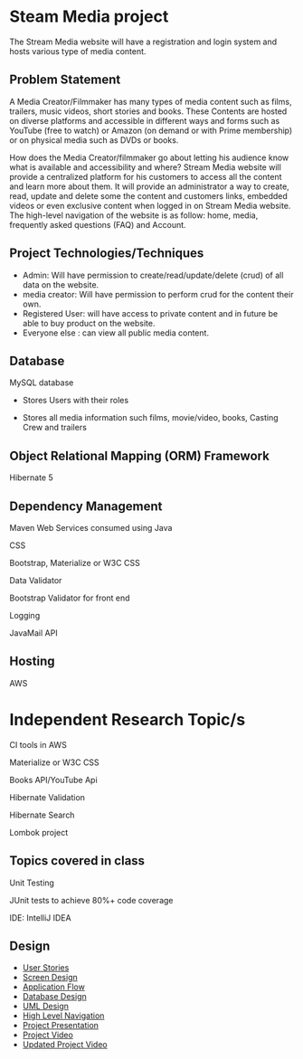 # Steam Media project
The Stream Media website will have a registration and login system and hosts various type of media content.
## Problem Statement
A Media Creator/Filmmaker has many types of media content such as films,
trailers, music videos, short stories and books.
These Contents are hosted on diverse platforms and accessible in
different ways and forms such as YouTube (free to watch) or Amazon (on demand
or with Prime membership) or on physical media such as DVDs or books.

How does the Media Creator/filmmaker go about letting his audience
know what is available and accessibility and where? Stream Media website
will provide a centralized platform for his customers to access
all the content and learn more about them. It will provide an administrator
a way to create, read, update and delete some the content and customers
links, embedded videos or even exclusive content when logged in on
Stream Media website. The high-level navigation of the website is as follow:
home, media, frequently asked questions (FAQ) and Account.

## Project Technologies/Techniques
* Admin: Will have permission to create/read/update/delete (crud) of all data on the website.
* media creator: Will have permission to perform crud for the content their own.
* Registered User: will have access to private content and in future be able to buy product on the website.
* Everyone else : can view all public media content.
##  Database
 MySQL database

* Stores Users with their roles

* Stores all media information such films, movie/video, books, Casting Crew and trailers
## Object Relational Mapping (ORM)  Framework
Hibernate 5
## Dependency Management
Maven
Web Services consumed using Java

CSS

Bootstrap, Materialize or W3C CSS

Data Validator

Bootstrap Validator for front end

Logging

JavaMail API

## Hosting
AWS
# Independent Research Topic/s
CI tools in AWS

Materialize or W3C CSS

Books API/YouTube Api

Hibernate Validation

Hibernate Search

Lombok project
## Topics covered in class
Unit Testing

JUnit tests to achieve 80%+ code coverage

IDE: IntelliJ IDEA
## Design
* [User Stories](projectDesigns/userStories.md)
* [Screen Design](projectDesigns/Screens.md)
* [Application Flow](projectDesigns/applicationFlow.md)
* [Database Design](projectDesigns/DatabaseDiagram.png)
* [UML Design](projectDesigns/SCHEMA:streamMedia.uml)
* [High  Level Navigation](projectDesigns/image.png)
* [Project Presentation](projectDesigns/StreamMediaWebsite.pptx)
* [Project Video](https://www.youtube.com/watch?v=cMz1OX_o03c&feature=youtu.be)
* [Updated Project Video](https://youtu.be/LyfGdEmRKBg)
